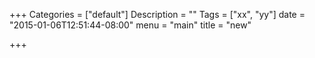 +++
Categories = ["default"]
Description = ""
Tags = ["xx", "yy"]
date = "2015-01-06T12:51:44-08:00"
menu = "main"
title = "new"

+++

